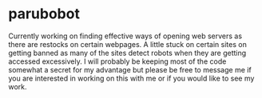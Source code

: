 # parubobot

Currently working on finding effective ways of opening web servers as there are restocks on certain webpages. A little stuck on certain sites on getting banned as many of the sites detect robots when they are getting accessed excessively. I will probably be keeping most of the code somewhat a secret for my advantage but please be free to message me if you are interested in working on this with me or if you would like to see my work. 
